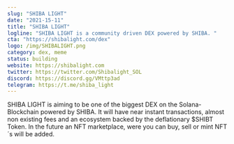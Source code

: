 ```yaml
---
slug: "SHIBA LIGHT"
date: "2021-15-11"
title: "SHIBA LIGHT"
logline: "SHIBA LIGHT is a community driven DEX powered by SHIBA. "
cta: "https://shibalight.com/dex"
logo: /img/SHIBALIGHT.png
category: dex, meme
status: building
website: https://shibalight.com
twitter: https://twitter.com/Shibalight_SOL
discord: https://discord.gg/VMttp3ad
telegram: https://t.me/shiba_light
---
```


SHIBA LIGHT is aiming to be one of the biggest DEX on the Solana-Blockchain powered by SHIBA. It will have near instant transactions, almost non existing fees and an ecosystem backed by the deflationary $SHIBT Token. In the future an NFT marketplace, were you can buy, sell or mint NFT´s will be added. 
